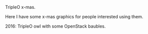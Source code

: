 TripleO x-mas.

Here I have some x-mas
graphics for people interested
using them.

2016: TripleO owl with some OpenStack baubles.
